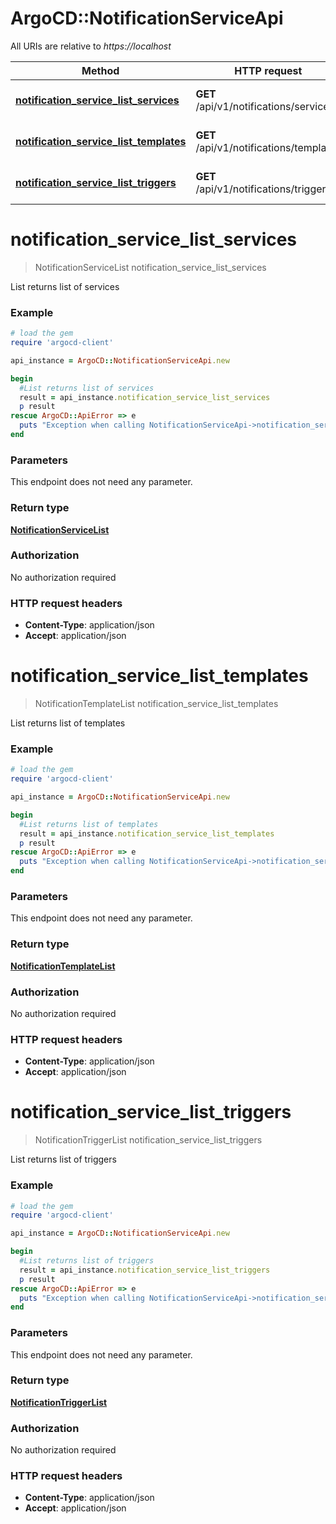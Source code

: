 # ArgoCD::NotificationServiceApi

All URIs are relative to *https://localhost*

Method | HTTP request | Description
------------- | ------------- | -------------
[**notification_service_list_services**](NotificationServiceApi.md#notification_service_list_services) | **GET** /api/v1/notifications/services | List returns list of services
[**notification_service_list_templates**](NotificationServiceApi.md#notification_service_list_templates) | **GET** /api/v1/notifications/templates | List returns list of templates
[**notification_service_list_triggers**](NotificationServiceApi.md#notification_service_list_triggers) | **GET** /api/v1/notifications/triggers | List returns list of triggers


# **notification_service_list_services**
> NotificationServiceList notification_service_list_services

List returns list of services

### Example
```ruby
# load the gem
require 'argocd-client'

api_instance = ArgoCD::NotificationServiceApi.new

begin
  #List returns list of services
  result = api_instance.notification_service_list_services
  p result
rescue ArgoCD::ApiError => e
  puts "Exception when calling NotificationServiceApi->notification_service_list_services: #{e}"
end
```

### Parameters
This endpoint does not need any parameter.

### Return type

[**NotificationServiceList**](NotificationServiceList.md)

### Authorization

No authorization required

### HTTP request headers

 - **Content-Type**: application/json
 - **Accept**: application/json



# **notification_service_list_templates**
> NotificationTemplateList notification_service_list_templates

List returns list of templates

### Example
```ruby
# load the gem
require 'argocd-client'

api_instance = ArgoCD::NotificationServiceApi.new

begin
  #List returns list of templates
  result = api_instance.notification_service_list_templates
  p result
rescue ArgoCD::ApiError => e
  puts "Exception when calling NotificationServiceApi->notification_service_list_templates: #{e}"
end
```

### Parameters
This endpoint does not need any parameter.

### Return type

[**NotificationTemplateList**](NotificationTemplateList.md)

### Authorization

No authorization required

### HTTP request headers

 - **Content-Type**: application/json
 - **Accept**: application/json



# **notification_service_list_triggers**
> NotificationTriggerList notification_service_list_triggers

List returns list of triggers

### Example
```ruby
# load the gem
require 'argocd-client'

api_instance = ArgoCD::NotificationServiceApi.new

begin
  #List returns list of triggers
  result = api_instance.notification_service_list_triggers
  p result
rescue ArgoCD::ApiError => e
  puts "Exception when calling NotificationServiceApi->notification_service_list_triggers: #{e}"
end
```

### Parameters
This endpoint does not need any parameter.

### Return type

[**NotificationTriggerList**](NotificationTriggerList.md)

### Authorization

No authorization required

### HTTP request headers

 - **Content-Type**: application/json
 - **Accept**: application/json




